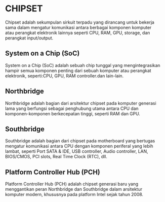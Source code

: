 # CHIPSET

Chipset adalah sekumpulan sirkuit terpadu yang dirancang untuk bekerja sama dalam mengatur komunikasi antara berbagai komponen komputer atau perangkat elektronik lainnya seperti CPU, RAM, GPU, storage, dan perangkat input/output.

## System on a Chip (SoC)

System on a Chip (SoC) adalah sebuah chip tunggal yang mengintegrasikan hampir semua komponen penting dari sebuah komputer atau perangkat elektronik, seperti:CPU, GPU, RAM controller.dan lain-lain.

## Northbridge

Northbridge adalah bagian dari arsitektur chipset pada komputer generasi lama yang berfungsi sebagai penghubung utama antara CPU dan komponen-komponen berkecepatan tinggi, seperti RAM dan GPU.

## Southbridge

Southbridge adalah bagian dari chipset pada motherboard yang bertugas mengatur komunikasi antara CPU dengan komponen periferal yang lebih lambat, seperti Port SATA & IDE, USB controller, Audio controller, LAN, BIOS/CMOS, PCI slots, Real Time Clock (RTC), dll.

## Platform Controller Hub (PCH)

Platform Controller Hub (PCH) adalah chipset generasi baru yang menggantikan peran Northbridge dan Southbridge dalam arsitektur komputer modern, khususnya pada platform Intel sejak tahun 2008.